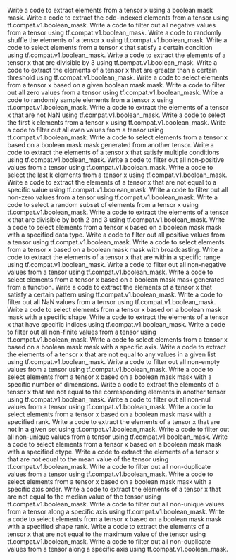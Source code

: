 Write a code to extract elements from a tensor x using a boolean mask mask.
Write a code to extract the odd-indexed elements from a tensor using tf.compat.v1.boolean_mask.
Write a code to filter out all negative values from a tensor using tf.compat.v1.boolean_mask.
Write a code to randomly shuffle the elements of a tensor x using tf.compat.v1.boolean_mask.
Write a code to select elements from a tensor x that satisfy a certain condition using tf.compat.v1.boolean_mask.
Write a code to extract the elements of a tensor x that are divisible by 3 using tf.compat.v1.boolean_mask.
Write a code to extract the elements of a tensor x that are greater than a certain threshold using tf.compat.v1.boolean_mask.
Write a code to select elements from a tensor x based on a given boolean mask mask.
Write a code to filter out all zero values from a tensor using tf.compat.v1.boolean_mask.
Write a code to randomly sample elements from a tensor x using tf.compat.v1.boolean_mask.
Write a code to extract the elements of a tensor x that are not NaN using tf.compat.v1.boolean_mask.
Write a code to select the first k elements from a tensor x using tf.compat.v1.boolean_mask.
Write a code to filter out all even values from a tensor using tf.compat.v1.boolean_mask.
Write a code to select elements from a tensor x based on a boolean mask mask generated from another tensor.
Write a code to extract the elements of a tensor x that satisfy multiple conditions using tf.compat.v1.boolean_mask.
Write a code to filter out all non-positive values from a tensor using tf.compat.v1.boolean_mask.
Write a code to select the last k elements from a tensor x using tf.compat.v1.boolean_mask.
Write a code to extract the elements of a tensor x that are not equal to a specific value using tf.compat.v1.boolean_mask.
Write a code to filter out all non-zero values from a tensor using tf.compat.v1.boolean_mask.
Write a code to select a random subset of elements from a tensor x using tf.compat.v1.boolean_mask.
Write a code to extract the elements of a tensor x that are divisible by both 2 and 3 using tf.compat.v1.boolean_mask.
Write a code to select elements from a tensor x based on a boolean mask mask with a specified data type.
Write a code to filter out all positive values from a tensor using tf.compat.v1.boolean_mask.
Write a code to select elements from a tensor x based on a boolean mask mask with broadcasting.
Write a code to extract the elements of a tensor x that are within a specific range using tf.compat.v1.boolean_mask.
Write a code to filter out all non-negative values from a tensor using tf.compat.v1.boolean_mask.
Write a code to select elements from a tensor x based on a boolean mask mask generated from a function.
Write a code to extract the elements of a tensor x that satisfy a certain pattern using tf.compat.v1.boolean_mask.
Write a code to filter out all NaN values from a tensor using tf.compat.v1.boolean_mask.
Write a code to select elements from a tensor x based on a boolean mask mask with a specific shape.
Write a code to extract the elements of a tensor x that have specific indices using tf.compat.v1.boolean_mask.
Write a code to filter out all non-finite values from a tensor using tf.compat.v1.boolean_mask.
Write a code to select elements from a tensor x based on a boolean mask mask with a specific axis.
Write a code to extract the elements of a tensor x that are not equal to any values in a given list using tf.compat.v1.boolean_mask.
Write a code to filter out all non-empty values from a tensor using tf.compat.v1.boolean_mask.
Write a code to select elements from a tensor x based on a boolean mask mask with a specific number of dimensions.
Write a code to extract the elements of a tensor x that are not equal to the corresponding elements in another tensor using tf.compat.v1.boolean_mask.
Write a code to filter out all non-null values from a tensor using tf.compat.v1.boolean_mask.
Write a code to select elements from a tensor x based on a boolean mask mask with a specified rank.
Write a code to extract the elements of a tensor x that are not in a given set using tf.compat.v1.boolean_mask.
Write a code to filter out all non-unique values from a tensor using tf.compat.v1.boolean_mask.
Write a code to select elements from a tensor x based on a boolean mask mask with a specified dtype.
Write a code to extract the elements of a tensor x that are not equal to the mean value of the tensor using tf.compat.v1.boolean_mask.
Write a code to filter out all non-duplicate values from a tensor using tf.compat.v1.boolean_mask.
Write a code to select elements from a tensor x based on a boolean mask mask with a specific axis order.
Write a code to extract the elements of a tensor x that are not equal to the median value of the tensor using tf.compat.v1.boolean_mask.
Write a code to filter out all non-unique values from a tensor along a specific axis using tf.compat.v1.boolean_mask.
Write a code to select elements from a tensor x based on a boolean mask mask with a specified shape rank.
Write a code to extract the elements of a tensor x that are not equal to the maximum value of the tensor using tf.compat.v1.boolean_mask.
Write a code to filter out all non-duplicate values from a tensor along a specific axis using tf.compat.v1.boolean_mask.